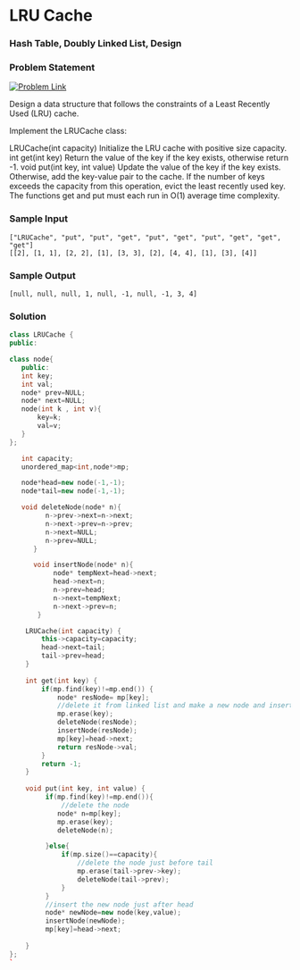 # LRU Cache

### Hash Table, Doubly Linked List, Design

### Problem Statement 

[![Problem Link](https://img.shields.io/badge/-LeetCode-FFA116?style=for-the-badge&logo=LeetCode&logoColor=black)](https://leetcode.com/problems/lru-cache/)

Design a data structure that follows the constraints of a Least Recently Used (LRU) cache.

Implement the LRUCache class:

LRUCache(int capacity) Initialize the LRU cache with positive size capacity.
int get(int key) Return the value of the key if the key exists, otherwise return -1.
void put(int key, int value) Update the value of the key if the key exists. Otherwise, add the key-value pair to the cache. If the number of keys exceeds the capacity from this operation, evict the least recently used key.
The functions get and put must each run in O(1) average time complexity.

### Sample Input
```
["LRUCache", "put", "put", "get", "put", "get", "put", "get", "get", "get"]
[[2], [1, 1], [2, 2], [1], [3, 3], [2], [4, 4], [1], [3], [4]]
```
### Sample Output
```
[null, null, null, 1, null, -1, null, -1, 3, 4]
```

### Solution
```cpp
class LRUCache {  
public:

class node{
   public:
   int key;
   int val;
   node* prev=NULL;
   node* next=NULL;
   node(int k , int v){
       key=k;
       val=v;
   }
};

   int capacity;
   unordered_map<int,node*>mp;

   node*head=new node(-1,-1);
   node*tail=new node(-1,-1);

   void deleteNode(node* n){
         n->prev->next=n->next;
         n->next->prev=n->prev;
         n->next=NULL;
         n->prev=NULL;
      }

      void insertNode(node* n){
           node* tempNext=head->next;
           head->next=n;
           n->prev=head;
           n->next=tempNext;
           n->next->prev=n;
       }

    LRUCache(int capacity) {
        this->capacity=capacity;
        head->next=tail;
        tail->prev=head;
    }
    
    int get(int key) {
        if(mp.find(key)!=mp.end()) {
            node* resNode= mp[key];
            //delete it from linked list and make a new node and insert it just after head
            mp.erase(key);
            deleteNode(resNode);
            insertNode(resNode);
            mp[key]=head->next;
            return resNode->val;
        }
        return -1; 
    }
    
    void put(int key, int value) {
         if(mp.find(key)!=mp.end()){
             //delete the node 
            node* n=mp[key];
            mp.erase(key);
            deleteNode(n);

         }else{
             if(mp.size()==capacity){
                 //delete the node just before tail
                 mp.erase(tail->prev->key);
                 deleteNode(tail->prev);
             }
         }
         //insert the new node just after head
         node* newNode=new node(key,value);
         insertNode(newNode);
         mp[key]=head->next;
        
    }
};
`